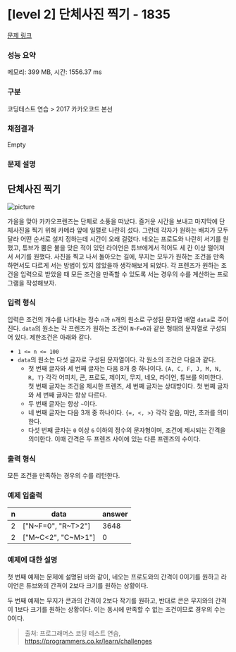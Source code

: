 # [level 2] 단체사진 찍기 - 1835 

[문제 링크](https://school.programmers.co.kr/learn/courses/30/lessons/1835) 

### 성능 요약

메모리: 399 MB, 시간: 1556.37 ms

### 구분

코딩테스트 연습 > 2017 카카오코드 본선

### 채점결과

Empty

### 문제 설명

<h2>단체사진 찍기</h2>

<p><img src="https://t1.kakaocdn.net/codefestival/picture.png" title="" alt="picture"></p>

<p>가을을 맞아 카카오프렌즈는 단체로 소풍을 떠났다. 즐거운 시간을 보내고 마지막에 단체사진을 찍기 위해 카메라 앞에 일렬로 나란히 섰다. 그런데 각자가 원하는 배치가 모두 달라 어떤 순서로 설지 정하는데 시간이 오래 걸렸다. 네오는 프로도와 나란히 서기를 원했고, 튜브가 뿜은 불을 맞은 적이 있던 라이언은 튜브에게서 적어도 세 칸 이상 떨어져서 서기를 원했다. 사진을 찍고 나서 돌아오는 길에, 무지는 모두가 원하는 조건을 만족하면서도 다르게 서는 방법이 있지 않았을까 생각해보게 되었다. 각 프렌즈가 원하는 조건을 입력으로 받았을 때 모든 조건을 만족할 수 있도록 서는 경우의 수를 계산하는 프로그램을 작성해보자.</p>

<h3>입력 형식</h3>

<p>입력은 조건의 개수를 나타내는 정수 <code>n</code>과 <code>n</code>개의 원소로 구성된 문자열 배열 <code>data</code>로 주어진다. <code>data</code>의 원소는 각 프렌즈가 원하는 조건이 <code>N~F=0</code>과 같은 형태의 문자열로 구성되어 있다. 제한조건은 아래와 같다.</p>

<ul>
<li><code>1 &lt;= n &lt;= 100</code></li>
<li><code>data</code>의 원소는 다섯 글자로 구성된 문자열이다. 각 원소의 조건은 다음과 같다.

<ul>
<li>첫 번째 글자와 세 번째 글자는 다음 8개 중 하나이다. <code>{A, C, F, J, M, N, R, T}</code> 각각 어피치, 콘, 프로도, 제이지, 무지, 네오, 라이언, 튜브를 의미한다. 첫 번째 글자는 조건을 제시한 프렌즈, 세 번째 글자는 상대방이다. 첫 번째 글자와 세 번째 글자는 항상 다르다.</li>
<li>두 번째 글자는 항상 <code>~</code>이다.</li>
<li>네 번째 글자는 다음 3개 중 하나이다. <code>{=, &lt;, &gt;}</code> 각각 같음, 미만, 초과를 의미한다.</li>
<li>다섯 번째 글자는 <code>0</code> 이상 <code>6</code> 이하의 정수의 문자형이며, 조건에 제시되는 간격을 의미한다. 이때 간격은 두 프렌즈 사이에 있는 다른 프렌즈의 수이다.</li>
</ul></li>
</ul>

<h3>출력 형식</h3>

<p>모든 조건을 만족하는 경우의 수를 리턴한다.</p>

<h3>예제 입출력</h3>
<table class="table">
        <thead><tr>
<th>n</th>
<th>data</th>
<th>answer</th>
</tr>
</thead>
        <tbody><tr>
<td>2</td>
<td>["N~F=0", "R~T&gt;2"]</td>
<td>3648</td>
</tr>
<tr>
<td>2</td>
<td>["M~C&lt;2", "C~M&gt;1"]</td>
<td>0</td>
</tr>
</tbody>
      </table>
<h3>예제에 대한 설명</h3>

<p>첫 번째 예제는 문제에 설명된 바와 같이, 네오는 프로도와의 간격이 0이기를 원하고 라이언은 튜브와의 간격이 2보다 크기를 원하는 상황이다.</p>

<p>두 번째 예제는 무지가 콘과의 간격이 2보다 작기를 원하고, 반대로 콘은 무지와의 간격이 1보다 크기를 원하는 상황이다. 이는 동시에 만족할 수 없는 조건이므로 경우의 수는 0이다.</p>


> 출처: 프로그래머스 코딩 테스트 연습, https://programmers.co.kr/learn/challenges
